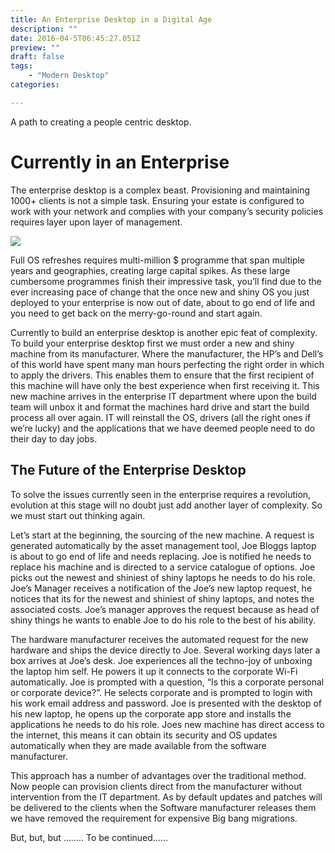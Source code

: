 ```yaml
---
title: An Enterprise Desktop in a Digital Age
description: ""
date: 2016-04-5T06:45:27.051Z
preview: ""
draft: false
tags: 
    - "Modern Desktop"
categories:

---
```


A path to creating a people centric desktop.

# Currently in an Enterprise

The enterprise desktop is a complex beast. Provisioning and maintaining 1000+ clients is not a simple task.  Ensuring your estate is configured to work with your network and complies with your company’s security policies requires layer upon layer of management. 

![](/img/moderndesktop.png)

Full OS refreshes requires multi-million $ programme that span multiple years and geographies, creating large capital spikes. As these large cumbersome programmes finish their impressive task, you’ll find due to the ever increasing pace of change that the once new and shiny OS you just deployed to your enterprise is now out of date, about to go end of life and you need to get back on the merry-go-round and start again.

Currently to build an enterprise desktop is another epic feat of complexity.  To build your enterprise desktop first we must order a new and shiny machine from its manufacturer.   Where the manufacturer, the HP’s and Dell’s of this world have spent many man hours perfecting the right order in which to apply the drivers.  This enables them to ensure that the first recipient of this machine will have only the best experience when first receiving it.  This new machine arrives in the enterprise IT department where upon the build team will unbox it and format the machines hard drive and start the build process all over again. IT will reinstall the OS, drivers (all the right ones if we’re lucky) and the applications that we have deemed people need to do their day to day jobs.

## The Future of the Enterprise Desktop

To solve the issues currently seen in the enterprise requires a revolution, evolution at this stage will no doubt just add another layer of complexity. So we must start out thinking again.

Let’s start at the beginning, the sourcing of the new machine. A request is generated automatically by the asset management tool, Joe Bloggs laptop is about to go end of life and needs replacing. Joe is notified he needs to replace his machine and is directed to a service catalogue of options. Joe picks out the newest and shiniest of shiny laptops he needs to do his role.  Joe’s Manager receives a notification of the Joe’s new laptop request, he notices that its for the newest and shiniest of shiny laptops, and notes the associated costs.  Joe’s manager approves the request because as head of shiny things he wants to enable Joe to do his role to the best of his ability.

The hardware manufacturer receives the automated request for the new hardware and ships the device directly to Joe.  Several working days later a box arrives at Joe’s desk. Joe experiences all the techno-joy of unboxing the laptop him self.  He powers it up it connects to the corporate Wi-Fi automatically.  Joe is prompted with a question, “Is this a corporate personal or corporate device?”.  He selects corporate and is prompted to login with his work email address and password.  Joe is presented with the desktop of his new laptop, he opens up the corporate app store and installs the applications he needs to do his role. Joes new machine has direct access to the internet, this means it can obtain its security and OS updates automatically when they are made available from the software manufacturer.

This approach has a number of advantages over the traditional method. Now people can provision clients direct from the manufacturer without intervention from the IT department.  As by default updates and patches will be delivered to the clients when the Software manufacturer releases them we have removed the requirement for expensive Big bang migrations.

But, but, but …….. To be continued……